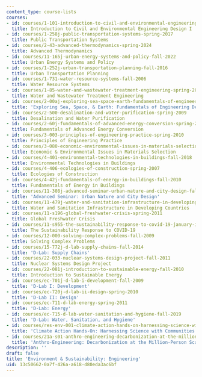 ```yaml
---
content_type: course-lists
courses:
- id: courses/1-101-introduction-to-civil-and-environmental-engineering-design-i-fall-2006
  title: Introduction to Civil and Environmental Engineering Design I
- id: courses/1-258j-public-transportation-systems-spring-2017
  title: Public Transportation Systems
- id: courses/2-43-advanced-thermodynamics-spring-2024
  title: Advanced Thermodynamics
- id: courses/11-165j-urban-energy-systems-and-policy-fall-2022
  title: Urban Energy Systems and Policy
- id: courses/1-252j-urban-transportation-planning-fall-2016
  title: Urban Transportation Planning
- id: courses/1-731-water-resource-systems-fall-2006
  title: Water Resource Systems
- id: courses/1-85-water-and-wastewater-treatment-engineering-spring-2006
  title: Water and Wastewater Treatment Engineering
- id: courses/2-00aj-exploring-sea-space-earth-fundamentals-of-engineering-design-spring-2009
  title: 'Exploring Sea, Space, & Earth: Fundamentals of Engineering Design'
- id: courses/2-500-desalination-and-water-purification-spring-2009
  title: Desalination and Water Purification
- id: courses/2-60j-fundamentals-of-advanced-energy-conversion-spring-2020
  title: Fundamentals of Advanced Energy Conversion
- id: courses/3-003-principles-of-engineering-practice-spring-2010
  title: Principles of Engineering Practice
- id: courses/3-080-economic-environmental-issues-in-materials-selection-fall-2005
  title: Economic & Environmental Issues in Materials Selection
- id: courses/4-401-environmental-technologies-in-buildings-fall-2018
  title: Environmental Technologies in Buildings
- id: courses/4-406-ecologies-of-construction-spring-2007
  title: Ecologies of Construction
- id: courses/4-42j-fundamentals-of-energy-in-buildings-fall-2010
  title: Fundamentals of Energy in Buildings
- id: courses/11-308j-advanced-seminar-urban-nature-and-city-design-fall-2012
  title: 'Advanced Seminar: Urban Nature and City Design'
- id: courses/11-479j-water-and-sanitation-infrastructure-in-developing-countries-spring-2007
  title: Water and Sanitation Infrastructure in Developing Countries
- id: courses/11-s196-global-freshwater-crisis-spring-2011
  title: Global Freshwater Crisis
- id: courses/11-s955-the-sustainability-response-to-covid-19-january-iap-2021
  title: The Sustainability Response to COVID-19
- id: courses/12-000-solving-complex-problems-fall-2009
  title: Solving Complex Problems
- id: courses/15-772j-d-lab-supply-chains-fall-2014
  title: 'D-Lab: Supply Chains'
- id: courses/22-033-nuclear-systems-design-project-fall-2011
  title: Nuclear Systems Design Project
- id: courses/22-081j-introduction-to-sustainable-energy-fall-2010
  title: Introduction to Sustainable Energy
- id: courses/ec-701j-d-lab-i-development-fall-2009
  title: 'D-Lab I: Development'
- id: courses/ec-720j-d-lab-ii-design-spring-2010
  title: 'D-Lab II: Design'
- id: courses/ec-711-d-lab-energy-spring-2011
  title: 'D-Lab: Energy'
- id: courses/ec-715-d-lab-water-sanitation-and-hygiene-fall-2019
  title: 'D-Lab: Water, Sanitation, and Hygiene'
- id: courses/res-env-001-climate-action-hands-on-harnessing-science-with-communities-to-cut-carbon-january-iap-2017
  title: 'Climate Action Hands-On: Harnessing Science with Communities to Cut Carbon'
- id: courses/21a-s01-anthro-engineering-decarbonization-at-the-million-person-scale-fall-2023
  title: 'Anthro-Engineering: Decarbonization at the Million-Person Scale'
description: ''
draft: false
title: 'Environment & Sustainability: Engineering'
uid: 13c50662-0a7f-426a-a618-d80eda3ac6bf
---
```

